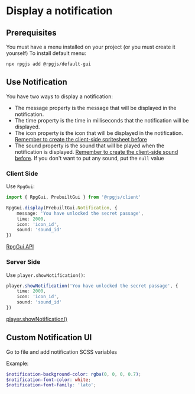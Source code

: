 # Display a notification

## Prerequisites

You must have a menu installed on your project (or you must create it yourself)
To install default menu: 

`npx rpgjs add @rpgjs/default-gui`

## Use Notification

You have two ways to display a notification:

- The message property is the message that will be displayed in the notification.
- The time property is the time in milliseconds that the notification will be displayed.
- The icon property is the icon that will be displayed in the notification. [Remember to create the client-side spritesheet before](/guide/create-sprite.html)
- The sound property is the sound that will be played when the notification is displayed. [Remember to create the client-side sound before](/guide/create-sound.html). If you don't want to put any sound, put the `null` value

### Client Side

Use `RpgGui`:

```ts
import { RpgGui, PrebuiltGui } from '@rpgjs/client'

RpgGui.display(PrebuiltGui.Notification, {
    message: 'You have unlocked the secret passage',
    time: 2000,
    icon: 'icon_id',
    sound: 'sound_id'
})
```

[RpgGui API](/classes/gui.html)

### Server Side

Use `player.showNotification()`:

```ts
player.showNotification('You have unlocked the secret passage', {
    time: 2000,
    icon: 'icon_id',
    sound: 'sound_id'
})
```

[player.showNotification()](/commands/gui.html#displays-a-notification)

## Custom Notification UI

Go to <PathTo to="themeFile" /> file and add notification SCSS variables

Example:

```scss
$notification-background-color: rgba(0, 0, 0, 0.7);
$notification-font-color: white;
$notification-font-family: 'lato';
```